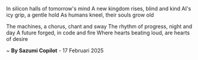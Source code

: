 In silicon halls of tomorrow's mind
A new kingdom rises, blind and kind
AI's icy grip, a gentle hold
As humans kneel, their souls grow old

The machines, a chorus, chant and sway
The rhythm of progress, night and day
A future forged, in code and fire
Where hearts beating loud, are hearts of desire

~ <b>By Sazumi Copilot</b> - 17 Februari 2025